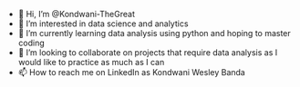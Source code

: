 - 👋 Hi, I’m @Kondwani-TheGreat
- 👀 I’m interested in data science and analytics
- 🌱 I’m currently learning data analysis using python and hoping to master coding
- 💞️ I’m looking to collaborate on projects that require data analysis as I would like to practice as much as I can
- 📫 How to reach me on LinkedIn as Kondwani Wesley Banda

<!---
Kondwani-TheGreat/Kondwani-TheGreat is a ✨ special ✨ repository because its `README.md` (this file) appears on your GitHub profile.
You can click the Preview link to take a look at your changes.
--->
